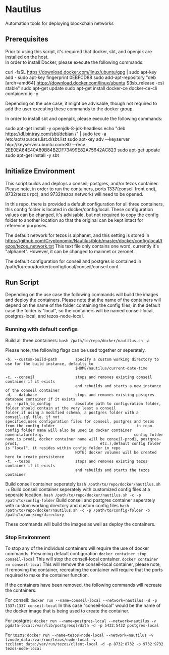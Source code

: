 # Nautilus

Automation tools for deploying blockchain networks

## Prerequisites
Prior to using this script, it's required that docker, sbt, and openjdk are installed on the host.  
In order to install Docker, please execute the following commands:

curl -fsSL https://download.docker.com/linux/ubuntu/gpg | sudo apt-key add -
sudo apt-key fingerprint 0EBFCD88
sudo add-apt-repository "deb [arch=amd64] https://download.docker.com/linux/ubuntu $(lsb_release -cs) stable"
sudo apt-get update
sudo apt-get install docker-ce docker-ce-cli containerd.io -y

Depending on the use case, it might be advisable, though not required to add the user executing these commands to the docker group. 

In order to install sbt and openjdk, please execute the following commands:

sudo apt-get install -y openjdk-8-jdk-headless
echo "deb https://dl.bintray.com/sbt/debian /" | sudo tee -a /etc/apt/sources.list.d/sbt.list
sudo apt-key adv --keyserver hkp://keyserver.ubuntu.com:80 --recv 2EE0EA64E40A89B84B2DF73499E82A75642AC823
sudo apt-get update
sudo apt-get install -y sbt


## Initialize Environment

This script builds and deploys a conseil, postgres, and/or tezos container.  Please note, in order to run the containers, ports 1337(conseil front end), 8732(tezos rpc), and 9732(tezos network)  will need to be opened.  

In this repo, there is provided a default configuration for all three containers, this config folder is located in docker/config/local.  These configuration values can be changed, it's advisable, but not required to copy the config folder to another location so that the original can be kept intact for reference purposes.    

The default network for tezos is alphanet, and this setting is stored in https://github.com/Cryptonomic/Nautilus/blob/master/docker/config/local/tezos/tezos_network.txt This text file only contains one word, currently it's "alphanet".  However, it can be changed to mainnet or zeronet.  

The default configuration for conseil and postgres is contained in /path/to/repo/docker/config/local/conseil/conseil.conf.    
## Run Script

Depending on the use case the following commands will build the images and deploy the containers.  Please note that the name of the containers will depend on the name of the folder containing the config files, in the default case the folder is "local", so the containers will be named conseil-local, postgres-local, and tezos-node-local.  

### Running with default configs
Build all three containers:
```bash /path/to/repo/docker/nautilus.sh -a```

Please note, the following flags can be used together or seperately.


    -b, --custom-build-path        specify a custom working directory to use for the build instance, defaults to
                                   $HOME/nautilus/current-date-time
                                   
    -c, --conseil                  stops and removes existing conseil container if it exists
                                   and rebuilds and starts a new instance of the conseil container
    -d, --database                 stops and removes existing postgres database container if it exists  
    -p, --path_to_config           absolute path to configuration folder, folder should contain at the very least a conseil                                    folder,if using a modified schema, a postgres folder with a conseil.sql file. if not                                        specified,uses configuration files for conseil, postgres and tezos from the config folder                                    in repo.  config folder name will also be used in docker container nomenclature(e.g.                                        config folder name is prod1, docker container name will be conseil-prod1, postgres-prod1,                                    etc.),default config folder is "local", it resides within config folder in repo
                                   NOTE: docker volumes will be created here to create persistence
    -t, --tezos                    stops and removes existing tezos container if it exists
                                   and rebuilds and starts the tezos container
Build conseil container seperately
```bash /path/to/repo/docker/nautilus.sh -c```
Build conseil container seperately with customized config files at a seperate location.
```bash /path/to/repo/docker/nautilus.sh -c -p /path/to/config-folder```
Build conseil and postgres container seperately with custom working directory and custom config files
```bash /path/to/repo/docker/nautilus.sh -c -p /path/to/config-folder -b /path/to/working/directory```

These commands will build the images as well as deploy the containers.

### Stop Environment

To stop any of the individual containers will require the use of docker commands. 
Presuming default configuration
```docker container stop conseil-local``` 
This will stop the conseil-local container. 
```docker container rm conseil-local```
This will remove the conseil-local container, please note, if removing the container, recreating the container will require that the ports required to make the container function.

If the containers have been removed, the following commands will recreate the containers:

For conseil:
```docker run --name=conseil-local --network=nautilus -d -p 1337:1337 conseil-local```
In this case "conseil-local" would be the name of the docker image that is being used to create the container.

For postgres:
```docker run --name=postgres-local --network=nautilus -v pgdata-local:/var/lib/postgresql/data -d -p 5432:5432 postgres-local```

For tezos:
```docker run --name=tezos-node-local --network=nautilus -v tznode_data:/var/run/tezos/node-local -v tzclient_data:/var/run/tezos/client-local -d -p 8732:8732 -p 9732:9732 tezos-node-local```









